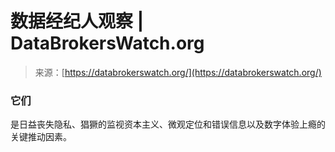 <!--yml

category: 未分类

date: 2024-05-27 14:49:01

-->

# 数据经纪人观察 | DataBrokersWatch.org

> 来源：[https://databrokerswatch.org/](https://databrokerswatch.org/)

### 它们

是日益丧失隐私、猖獗的监视资本主义、微观定位和错误信息以及数字体验上瘾的关键推动因素。
